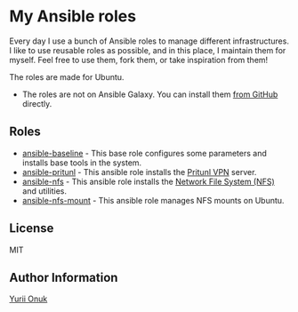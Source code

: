My Ansible roles
=========

Every day I use a bunch of Ansible roles to manage different infrastructures. I like to use reusable roles as possible, and in this place, I maintain them for myself. Feel free to use them, fork them, or take inspiration from them!

The roles are made for Ubuntu.

- The roles are not on Ansible Galaxy. You can install them [from GitHub](https://docs.ansible.com/ansible/latest/galaxy/user_guide.html#installing-a-collection-from-a-git-repository) directly.

Roles
--------------

- [ansible-baseline](https://github.com/onuk/ansible-baseline) - This base role configures some parameters and installs base tools in the system.
- [ansible-pritunl](https://github.com/onuk/ansible-pritunl) - This ansible role installs the [Pritunl VPN](https://pritunl.com) server.
- [ansible-nfs](https://github.com/onuk/ansible-nfs) - This ansible role installs the [Network File System (NFS)](https://ubuntu.com/server/docs/service-nfs) and utilities.
- [ansible-nfs-mount](https://github.com/onuk/ansible-nfs-mount) - This ansible role manages NFS mounts on Ubuntu.

License
-------

MIT

Author Information
------------------
[Yurii Onuk](https://onuk.org.ua)
